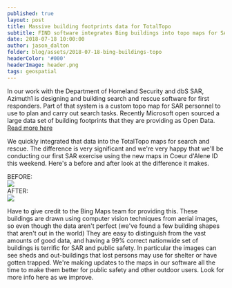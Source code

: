 ```yaml
---
published: true
layout: post
title: Massive building footprints data for TotalTopo
subtitle: FIND software integrates Bing buildings into topo maps for SAR.
date: 2018-07-18 10:00:00
author: jason_dalton
folder: blog/assets/2018-07-18-bing-buildings-topo
headerColor: '#000'
headerImage: header.png
tags: geospatial
---
```


In our work with the Department of Homeland Security and dbS SAR, Azimuth1 is designing and building search and rescue software for first responders.  Part of that system is a custom topo map for SAR personnel to use to plan and carry out search tasks.  Recently Microsoft open sourced a large data set of building footprints that they are providing as Open Data.  [Read more here](https://blogs.bing.com/maps/2018-06/microsoft-releases-125-million-building-footprints-in-the-us-as-open-data)

We quickly integrated that data into the TotalTopo maps for search and rescue.  The difference is very significant and we're very happy that we'll be conducting our first SAR exercise using the new maps in Coeur d'Alene ID this weekend.  Here's a before and after look at the difference it makes.  

<div class="flexItem col-md-2">
BEFORE:
</div>
<div class="flexItem col-md-10">
<img class="img-fluid img-float sarcatImg" src="{{site.baseurl}}/{{page.folder}}/buildings-before.png">
</div>

<div class="flexItem col-md-2">
AFTER:
</div>
<div class="flexItem col-md-10">
<img class="img-fluid img-float sarcatImg" src="{{site.baseurl}}/{{page.folder}}/buildings-after.png">
</div>

Have to give credit to the Bing Maps team for providing this.  These buildings are drawn using computer vision techniques from aerial images, so even though the data aren't perfect (we've found a few building shapes that aren't out in the world)  They are easy to distinguish from the vast amounts of good data, and having a 99% correct nationwide set of buildings is terrific for SAR and public safety.  In particular the images can see sheds and out-buildings that lost persons may use for shelter or have gotten trapped.  We're making updates to the maps in our software all the time to make them better for public safety and other outdoor users.  Look for more info here as we improve.
